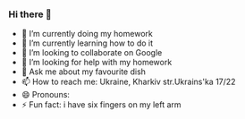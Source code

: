 ### Hi there 👋


- 🔭 I’m currently doing my homework
- 🌱 I’m currently learning how to do it
- 👯 I’m looking to collaborate on Google       
- 🤔 I’m looking for help with my homework
- 💬 Ask me about my favourite dish
- 📫 How to reach me: Ukraine, Kharkiv str.Ukrains'ka 17/22
- 😄 Pronouns: 
- ⚡ Fun fact: i have six fingers on my left arm
